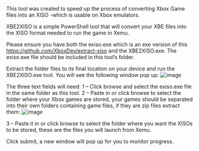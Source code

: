 This tool was created to speed up the process of converting Xbox Game files into an XISO -which is usable on Xbox emulators.





XBE2XISO is a simple PowerShell tool that will convert your XBE files into the XISO format needed to run the game in Xemu.

Please ensure you have both the exiso.exe which is an exe version of this https://github.com/XboxDev/extract-xiso and the XBE2XISO.exe. The exiso.exe file should be included in this tool’s folder.

Extract the folder files to its final location on your device and run the XBE2XISO.exe tool. You will see the following window pop up:
 ![image](https://github.com/user-attachments/assets/7ff9e58f-6f82-4962-ae02-3df6be503b3a)

The three text fields will need:
1 – Click browse and select the exiso.exe file in the same folder as this tool.
2 – Paste in or click browse to select the folder where your Xbox games are stored, your games should be separated into their own folders containing game files, if they are zip files extract them:
 ![image](https://github.com/user-attachments/assets/8131d90b-c9ff-47dc-a8cf-cd65a8efe283)

3 – Paste it in or click browse to select the folder where you want the XISOs to be stored, these are the files you will launch from Xemu.

Click submit, a new window will pop up for you to monitor progress.
